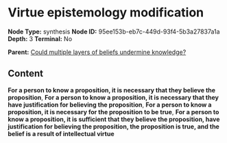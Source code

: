 # Virtue epistemology modification

**Node Type:** synthesis
**Node ID:** 95ee153b-eb7c-449d-93f4-5b3a27837a1a
**Depth:** 3
**Terminal:** No

**Parent:** [Could multiple layers of beliefs undermine knowledge?](could-multiple-layers-of-beliefs-undermine-knowledge.md)

## Content

**For a person to know a proposition, it is necessary that they believe the proposition**, **For a person to know a proposition, it is necessary that they have justification for believing the proposition**, **For a person to know a proposition, it is necessary for the proposition to be true**, **For a person to know a proposition, it is sufficient that they believe the proposition, have justification for believing the proposition, the proposition is true, and the belief is a result of intellectual virtue**
